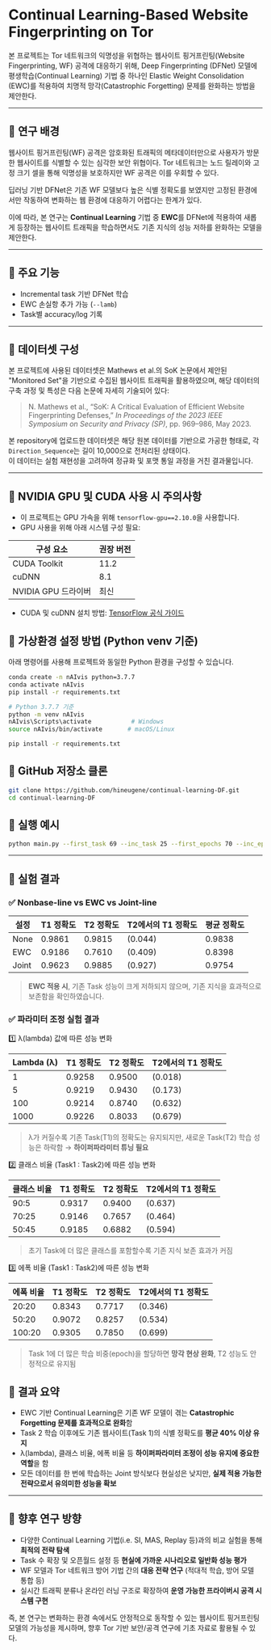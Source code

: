 # Continual Learning-Based Website Fingerprinting on Tor

본 프로젝트는 Tor 네트워크의 익명성을 위협하는 웹사이트 핑거프린팅(Website Fingerprinting, WF) 공격에 대응하기 위해, Deep Fingerprinting (DFNet) 모델에 평생학습(Continual Learning) 기법 중 하나인 Elastic Weight Consolidation (EWC)를 적용하여 치명적 망각(Catastrophic Forgetting) 문제를 완화하는 방법을 제안한다.

---

## 📌 연구 배경

웹사이트 핑거프린팅(WF) 공격은 암호화된 트래픽의 메타데이터만으로 사용자가 방문한 웹사이트를 식별할 수 있는 심각한 보안 위협이다. Tor 네트워크는 노드 릴레이와 고정 크기 셀을 통해 익명성을 보호하지만 WF 공격은 이를 우회할 수 있다.

딥러닝 기반 DFNet은 기존 WF 모델보다 높은 식별 정확도를 보였지만 고정된 환경에서만 작동하여 변화하는 웹 환경에 대응하기 어렵다는 한계가 있다.

이에 따라, 본 연구는 **Continual Learning** 기법 중 **EWC**를 DFNet에 적용하여 새롭게 등장하는 웹사이트 트래픽을 학습하면서도 기존 지식의 성능 저하를 완화하는 모델을 제안한다.

---

## 📌 주요 기능
- Incremental task 기반 DFNet 학습
- EWC 손실항 추가 가능 (`--lamb`)
- Task별 accuracy/log 기록

---

## 📌 데이터셋 구성

본 프로젝트에 사용된 데이터셋은 Mathews et al.의 SoK 논문에서 제안된 "Monitored Set"을 기반으로 수집된 웹사이트 트래픽을 활용하였으며, 해당 데이터의 구축 과정 및 특성은 다음 논문에 자세히 기술되어 있다:

> N. Mathews et al., “SoK: A Critical Evaluation of Efficient Website Fingerprinting Defenses,” *In Proceedings of the 2023 IEEE Symposium on Security and Privacy (SP)*, pp. 969–986, May 2023.

본 repository에 업로드한 데이터셋은 해당 원본 데이터를 기반으로 가공한 형태로, 각 `Direction_Sequence`는 길이 10,000으로 전처리된 상태이다.  
이 데이터는 실험 재현성을 고려하여 정규화 및 포맷 통일 과정을 거친 결과물입니다.

---

## 📌 NVIDIA GPU 및 CUDA 사용 시 주의사항

- 이 프로젝트는 GPU 가속을 위해 `tensorflow-gpu==2.10.0`을 사용합니다.
- GPU 사용을 위해 아래 시스템 구성 필요:

| 구성 요소 | 권장 버전 |
|-----------|-----------|
| CUDA Toolkit | 11.2 |
| cuDNN | 8.1 |
| NVIDIA GPU 드라이버 | 최신 |

- CUDA 및 cuDNN 설치 방법: [TensorFlow 공식 가이드](https://www.tensorflow.org/install/gpu)


## 📌 가상환경 설정 방법 (Python venv 기준)

아래 명령어를 사용해 프로젝트와 동일한 Python 환경을 구성할 수 있습니다.

```bash
conda create -n nAIvis python=3.7.7
conda activate nAIvis
pip install -r requirements.txt
```

```bash
# Python 3.7.7 기준
python -m venv nAIvis
nAIvis\Scripts\activate           # Windows
source nAIvis/bin/activate       # macOS/Linux

pip install -r requirements.txt
```

## 📌 GitHub 저장소 클론
```bash
git clone https://github.com/hineugene/continual-learning-DF.git
cd continual-learning-DF
```

## 📌 실행 예시

```bash
python main.py --first_task 69 --inc_task 25 --first_epochs 70 --inc_epochs 20 --lamb 10000
```

---

## 📌 실험 결과

### ✅ Nonbase-line vs EWC vs Joint-line

| 설정   | T1 정확도 | T2 정확도 | T2에서의 T1 정확도 | 평균 정확도 |
|--------|-----------|-----------|--------------------|--------------|
| None   | 0.9861    | 0.9815    | (0.044)            | 0.9838       |
| EWC    | 0.9186    | 0.7610    | (0.409)            | 0.8398       |
| Joint  | 0.9623    | 0.9885    | (0.927)            | 0.9754       |

>  **EWC 적용 시**, 기존 Task 성능이 크게 저하되지 않으며, 기존 지식을 효과적으로 보존함을 확인하였습니다.


### ✅ 파라미터 조정 실험 결과

1️⃣ λ(lambda) 값에 따른 성능 변화

| Lambda (λ) | T1 정확도 | T2 정확도 | T2에서의 T1 정확도 |
|------------|-----------|-----------|--------------------|
| 1          | 0.9258    | 0.9500    | (0.018)            |
| 5          | 0.9219    | 0.9430    | (0.173)            |
| 100        | 0.9214    | 0.8740    | (0.632)            |
| 1000       | 0.9226    | 0.8033    | (0.679)            |

> λ가 커질수록 기존 Task(T1)의 정확도는 유지되지만, 새로운 Task(T2) 학습 성능은 하락함 → **하이퍼파라미터 튜닝 필요**


2️⃣ 클래스 비율 (Task1 : Task2)에 따른 성능 변화

| 클래스 비율 | T1 정확도 | T2 정확도 | T2에서의 T1 정확도 |
|-------------|-----------|-----------|--------------------|
| 90:5        | 0.9317    | 0.9400    | (0.637)            |
| 70:25       | 0.9146    | 0.7657    | (0.464)            |
| 50:45       | 0.9185    | 0.6882    | (0.594)            |

> 초기 Task에 더 많은 클래스를 포함할수록 기존 지식 보존 효과가 커짐


3️⃣ 에폭 비율 (Task1 : Task2)에 따른 성능 변화

| 에폭 비율  | T1 정확도 | T2 정확도 | T2에서의 T1 정확도 |
|------------|-----------|-----------|--------------------|
| 20:20      | 0.8343    | 0.7717    | (0.346)            |
| 50:20      | 0.9072    | 0.8257    | (0.534)            |
| 100:20     | 0.9305    | 0.7850    | (0.699)            |

> Task 1에 더 많은 학습 비중(epoch)을 할당하면 **망각 현상 완화**, T2 성능도 안정적으로 유지됨


## 📌 결과 요약

- EWC 기반 Continual Learning은 기존 WF 모델이 겪는 **Catastrophic Forgetting 문제를 효과적으로 완화**함
- Task 2 학습 이후에도 기존 웹사이트(Task 1)의 식별 정확도를 **평균 40% 이상 유지**
- λ(lambda), 클래스 비율, 에폭 비율 등 **하이퍼파라미터 조정이 성능 유지에 중요한 역할**을 함
- 모든 데이터를 한 번에 학습하는 Joint 방식보다 현실성은 낮지만, **실제 적용 가능한 전략으로서 유의미한 성능을 확보**

---

## 📌 향후 연구 방향

- 다양한 Continual Learning 기법(i.e. SI, MAS, Replay 등)과의 비교 실험을 통해 **최적의 전략 탐색**
- Task 수 확장 및 오픈월드 설정 등 **현실에 가까운 시나리오로 일반화 성능 평가**
- WF 모델과 Tor 네트워크 방어 기법 간의 **대응 전략 연구** (적대적 학습, 방어 모델 통합 등)
- 실시간 트래픽 분류나 온라인 러닝 구조로 확장하여 **운영 가능한 프라이버시 공격 시스템 구현**

즉, 본 연구는 변화하는 환경 속에서도 안정적으로 동작할 수 있는 웹사이트 핑거프린팅 모델의 가능성을 제시하며, 향후 Tor 기반 보안/공격 연구에 기초 자료로 활용될 수 있다.

